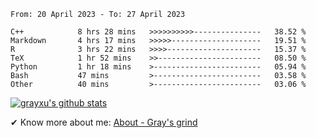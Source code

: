 <!--START_SECTION:waka-->

```text
From: 20 April 2023 - To: 27 April 2023

C++            8 hrs 28 mins   >>>>>>>>>>---------------   38.52 %
Markdown       4 hrs 17 mins   >>>>>--------------------   19.51 %
R              3 hrs 22 mins   >>>>---------------------   15.37 %
TeX            1 hr 52 mins    >>-----------------------   08.50 %
Python         1 hr 18 mins    >------------------------   05.94 %
Bash           47 mins         >------------------------   03.58 %
Other          40 mins         >------------------------   03.06 %
```

<!--END_SECTION:waka-->

[![grayxu's github stats](https://github-readme-stats.vercel.app/api?username=grayxu&count_private=true&show_icons=true)](https://github.com/grayxu)

✔ Know more about me: [About - Gray's grind](https://www.grayxu.cn/)
